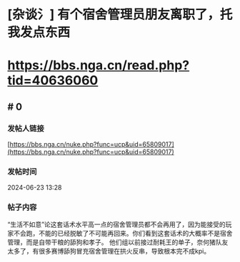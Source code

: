 # [杂谈氵] 有个宿舍管理员朋友离职了，托我发点东西
# https://bbs.nga.cn/read.php?tid=40636060

## \# 0
### 发帖人链接
[https://bbs.nga.cn/nuke.php?func=ucp&uid=65809017](https://bbs.nga.cn/nuke.php?func=ucp&uid=65809017)
### 发帖时间
2024-06-23 13:28
### 帖子内容
“生活不如意”论这套话术水平高一点的宿舍管理员都不会再用了，因为能接受的玩家不会跑，不能的已经脱敏了不可能再回来。你们看到这套话术的大概率不是宿舍管理，而是自带干粮的舔狗和孝子。
他们组以前接过耐耗王的单子，奈何猪队友太多了，有很多赛博舔狗冒充宿舍管理在拱火反串，导致根本完不成kpi。
